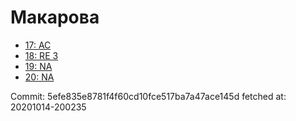 # Макарова
- [17: AC](17.md)
- [18: RE 3](18.md)
- [19: NA](19.md)
- [20: NA](20.md)

Commit: 5efe835e8781f4f60cd10fce517ba7a47ace145d
 fetched at: 20201014-200235
